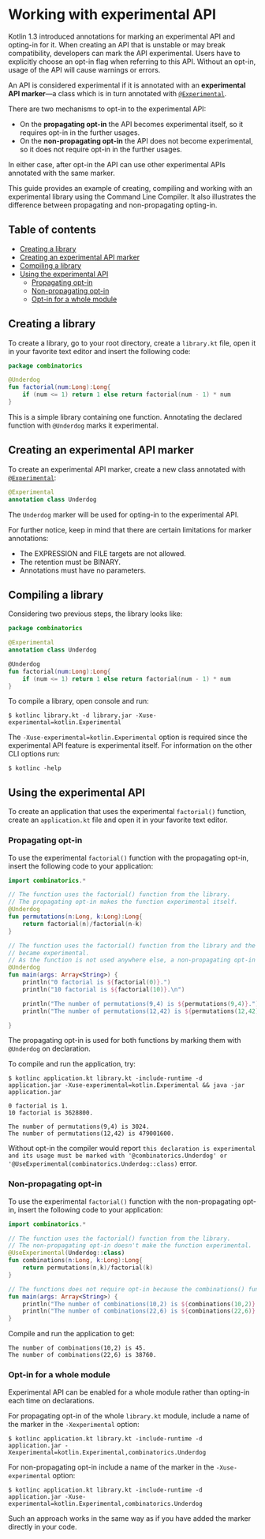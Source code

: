# Working with experimental API

Kotlin 1.3 introduced annotations for marking an experimental API and opting-in for it. When creating an API that is unstable or may break compatibility, developers can mark the API experimental. Users have to explicitly choose an opt-in flag when referring to this API. Without an opt-in, usage of the API will cause warnings or errors.

An API is considered experimental if it is annotated with an **experimental API marker**—a class which is in turn annotated with [``@Experimental``](https://kotlinlang.org/api/latest/jvm/stdlib/kotlin/-experimental/index.html).

There are two mechanisms to opt-in to the experimental API:

* On the **propagating opt-in** the API becomes experimental itself, so it requires opt-in in the further usages.
* On the **non-propagating opt-in** the API does not become experimental, so it does not require opt-in in the further usages.

In either case, after opt-in the API can use other experimental APIs annotated with the same marker.

This guide provides an example of creating, compiling and working with an experimental library using the Command Line Compiler.
It also illustrates the difference between propagating and non-propagating opting-in.

## Table of contents

<!--- TOC -->

* [Creating a library](#creating-a-library)
* [Creating an experimental API marker](#creating-an-experimental-api-marker)
* [Compiling a library](#compiling-a-library)
* [Using the experimental API](#using-the-experimental-api)
  * [Propagating opt-in](#propagating-opt-in)
  * [Non-propagating opt-in](#non-propagating-opt-in)
  * [Opt-in for a whole module](#opt-in-for-a-whole-module)

<!--- END_TOC -->

## Creating a library

To create a library, go to your root directory, create a ``library.kt`` file, open it in your favorite text editor and insert the following code:

```kotlin
package combinatorics

@Underdog
fun factorial(num:Long):Long{
    if (num <= 1) return 1 else return factorial(num - 1) * num
}
```
This is a simple library containing one function. Annotating the declared function with ``@Underdog`` marks it experimental.

## Creating an experimental API marker

To create an experimental API marker, create a new class annotated with
[``@Experimental``](https://kotlinlang.org/api/latest/jvm/stdlib/kotlin/-experimental/index.html):

```kotlin
@Experimental
annotation class Underdog
```

The ``Underdog`` marker will be used for opting-in to the experimental API.

For further notice, keep in mind that there are certain limitations for marker annotations:

* The EXPRESSION and FILE targets are not allowed.
* The retention must be BINARY.
* Annotations must have no parameters.

## Compiling a library

Considering two previous steps, the library looks like:

```kotlin
package combinatorics

@Experimental
annotation class Underdog

@Underdog
fun factorial(num:Long):Long{
    if (num <= 1) return 1 else return factorial(num - 1) * num
}
```

To compile a library, open console and run:

```console
$ kotlinc library.kt -d library.jar -Xuse-experimental=kotlin.Experimental
```

The ``-Xuse-experimental=kotlin.Experimental`` option is required since the experimental API feature is
experimental itself. For information on the other CLI options run:

```console
$ kotlinc -help
```

## Using the experimental API

To create an application that uses the experimental ``factorial()`` function, create an ``application.kt`` file and open it in your favorite text editor.

### Propagating opt-in

To use the experimental ``factorial()`` function with the propagating opt-in, insert the following code to your application:

```kotlin
import combinatorics.*

// The function uses the factorial() function from the library.
// The propagating opt-in makes the function experimental itself.
@Underdog
fun permutations(n:Long, k:Long):Long{
    return factorial(n)/factorial(n-k)
}

// The function uses the factorial() function from the library and the permutations() function that
// became experimental.
// As the function is not used anywhere else, a non-propagating opt-in could be used as well.
@Underdog
fun main(args: Array<String>) {
    println("0 factorial is ${factorial(0)}.")
    println("10 factorial is ${factorial(10)}.\n")

    println("The number of permutations(9,4) is ${permutations(9,4)}.")
    println("The number of permutations(12,42) is ${permutations(12,42)}.\n")

}
```

The propagating opt-in is used for both functions by marking them with ``@Underdog`` on declaration.

To compile and run the application, try:

```console
$ kotlinc application.kt library.kt -include-runtime -d application.jar -Xuse-experimental=kotlin.Experimental && java -jar application.jar

0 factorial is 1.
10 factorial is 3628800.

The number of permutations(9,4) is 3024.
The number of permutations(12,42) is 479001600.
```
Without opt-in the compiler would report ``this declaration is experimental and its usage must be marked with '@combinatorics.Underdog' or '@UseExperimental(combinatorics.Underdog::class)`` error.

### Non-propagating opt-in

To use the experimental ``factorial()`` function with the non-propagating opt-in, insert the following code to your application:

```kotlin
import combinatorics.*

// The function uses the factorial() function from the library.
// The non-propagating opt-in doesn't make the function experimental.
@UseExperimental(Underdog::class)
fun combinations(n:Long, k:Long):Long{
    return permutations(n,k)/factorial(k)
}

// The functions does not require opt-in because the combinations() function hasn't become experimental.
fun main(args: Array<String>) {
    println("The number of combinations(10,2) is ${combinations(10,2)}.")
    println("The number of combinations(22,6) is ${combinations(22,6)}.\n")
}
```

Compile and run the application to get:

```console
The number of combinations(10,2) is 45.
The number of combinations(22,6) is 38760.
```

### Opt-in for a whole module

Experimental API can be enabled for a whole module rather than opting-in each time on declarations.

For propagating opt-in of the whole ``library.kt`` module, include a name of the marker in the ``-Xexperimental`` option:

```console
$ kotlinc application.kt library.kt -include-runtime -d application.jar -Xexperimental=kotlin.Experimental,combinatorics.Underdog
```
For non-propagating opt-in include a name of the marker in the ``-Xuse-experimental`` option:

```console
$ kotlinc application.kt library.kt -include-runtime -d application.jar -Xuse-experimental=kotlin.Experimental,combinatorics.Underdog
```

Such an approach works in the same way as if you have added the marker directly in your code.
